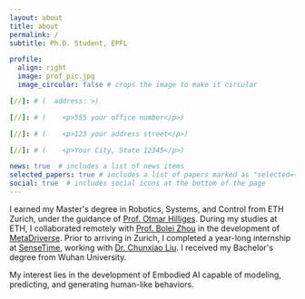 ```yaml
---
layout: about
title: about
permalink: /
subtitle: Ph.D. Student, EPFL

profile:
  align: right
  image: prof_pic.jpg
  image_circular: false # crops the image to make it circular

[//]: # (  address: >)

[//]: # (    <p>555 your office number</p>)

[//]: # (    <p>123 your address street</p>)

[//]: # (    <p>Your City, State 12345</p>)

news: true  # includes a list of news items
selected_papers: true # includes a list of papers marked as "selected={true}"
social: true  # includes social icons at the bottom of the page
---
```


I earned my Master's degree in Robotics, Systems, and Control from ETH Zurich, under the guidance of [Prof. Otmar Hilliges](https://ait.ethz.ch/people/hilliges). During my studies at ETH, I collaborated remotely with [Prof. Bolei Zhou](https://boleizhou.github.io/) in the development of [MetaDriverse](https://metadriverse.github.io/). Prior to arriving in Zurich, I completed a year-long internship at [SenseTime](https://www.sensetime.com/en), working with [Dr. Chunxiao Liu](https://scholar.google.com/citations?user=4m061tYAAAAJ). I received my Bachelor's degree from Wuhan University.

My interest lies in the development of Embodied AI capable of modeling, predicting, and generating human-like behaviors.

[//]: # (Write your biography here. Tell the world about yourself. Link to your favorite [subreddit]&#40;http://reddit.com&#41;. You can put a picture in, too. The code is already in, just name your picture `prof_pic.jpg` and put it in the `img/` folder.)

[//]: # ()
[//]: # (Put your address / P.O. box / other info right below your picture. You can also disable any these elements by editing `profile` property of the YAML header of your `_pages/about.md`. Edit `_bibliography/papers.bib` and Jekyll will render your [publications page]&#40;/al-folio/publications/&#41; automatically.)

[//]: # ()
[//]: # (Link to your social media connections, too. This theme is set up to use [Font Awesome icons]&#40;http://fortawesome.github.io/Font-Awesome/&#41; and [Academicons]&#40;https://jpswalsh.github.io/academicons/&#41;, like the ones below. Add your Facebook, Twitter, LinkedIn, Google Scholar, or just disable all of them.)
